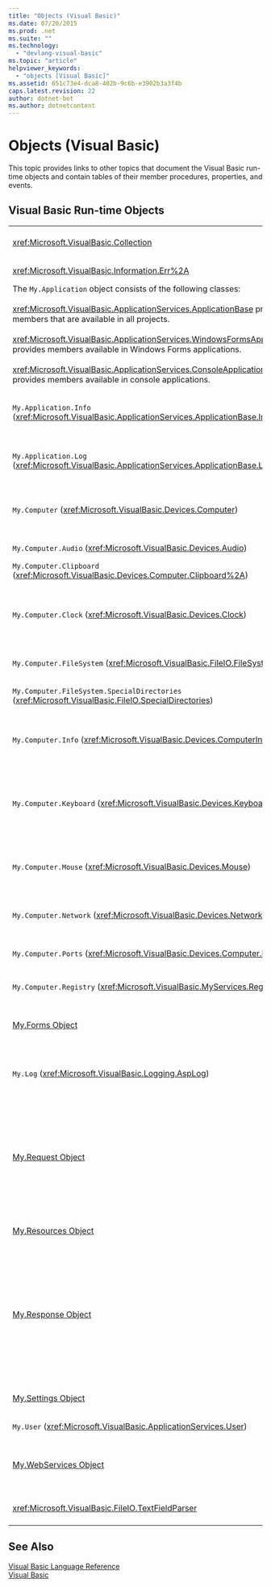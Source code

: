 ```yaml
---
title: "Objects (Visual Basic)"
ms.date: 07/20/2015
ms.prod: .net
ms.suite: ""
ms.technology: 
  - "devlang-visual-basic"
ms.topic: "article"
helpviewer_keywords: 
  - "objects [Visual Basic]"
ms.assetid: 651c73e4-dca8-402b-9c6b-e3902b3a3f4b
caps.latest.revision: 22
author: dotnet-bot
ms.author: dotnetcontent
---
```

# Objects (Visual Basic)
This topic provides links to other topics that document the Visual Basic run-time objects and contain tables of their member procedures, properties, and events.  
  
## Visual Basic Run-time Objects  
  
|||  
|---|---|  
|<xref:Microsoft.VisualBasic.Collection>|Provides a convenient way to see a related group of items as a single object.|  
|<xref:Microsoft.VisualBasic.Information.Err%2A>|Contains information about run-time errors.|  
|The `My.Application` object consists of the following classes:<br /><br /> <xref:Microsoft.VisualBasic.ApplicationServices.ApplicationBase> provides members that are available in all projects.<br /><br /> <xref:Microsoft.VisualBasic.ApplicationServices.WindowsFormsApplicationBase> provides members available in Windows Forms applications.<br /><br /> <xref:Microsoft.VisualBasic.ApplicationServices.ConsoleApplicationBase> provides members available in console applications.|Provides data that is associated only with the current application or DLL. No system-level information can be altered with `My.Application`.<br /><br /> Some members are available only for Windows Forms or console applications.|  
|`My.Application.Info` (<xref:Microsoft.VisualBasic.ApplicationServices.ApplicationBase.Info%2A>)|Provides properties for getting the information about an application, such as the version number, description, loaded assemblies, and so on.|  
|`My.Application.Log` (<xref:Microsoft.VisualBasic.ApplicationServices.ApplicationBase.Log%2A>)|Provides a property and methods to write event and exception information to the application's log listeners.|  
|`My.Computer` (<xref:Microsoft.VisualBasic.Devices.Computer>)|Provides properties for manipulating computer components such as audio, the clock, the keyboard, the file system, and so on.|  
|`My.Computer.Audio` (<xref:Microsoft.VisualBasic.Devices.Audio>)|Provides methods for playing sounds.|  
|`My.Computer.Clipboard` (<xref:Microsoft.VisualBasic.Devices.Computer.Clipboard%2A>)|Provides methods for manipulating the Clipboard.|  
|`My.Computer.Clock` (<xref:Microsoft.VisualBasic.Devices.Clock>)|Provides properties for accessing the current local time and Universal Coordinated Time (equivalent to Greenwich Mean Time) from the system clock.|  
|`My.Computer.FileSystem` (<xref:Microsoft.VisualBasic.FileIO.FileSystem>)|Provides properties and methods for working with drives, files, and directories.|  
|`My.Computer.FileSystem.SpecialDirectories` (<xref:Microsoft.VisualBasic.FileIO.SpecialDirectories>)|Provides properties for accessing commonly referenced directories.|  
|`My.Computer.Info` (<xref:Microsoft.VisualBasic.Devices.ComputerInfo>)|Provides properties for getting information about the computer's memory, loaded assemblies, name, and operating system.|  
|`My.Computer.Keyboard` (<xref:Microsoft.VisualBasic.Devices.Keyboard>)|Provides properties for accessing the current state of the keyboard, such as what keys are currently pressed, and provides a method to send keystrokes to the active window.|  
|`My.Computer.Mouse` (<xref:Microsoft.VisualBasic.Devices.Mouse>)|Provides properties for getting information about the format and configuration of the mouse that is installed on the local computer.|  
|`My.Computer.Network` (<xref:Microsoft.VisualBasic.Devices.Network>)|Provides a property, an event, and methods for interacting with the network to which the computer is connected.|  
|`My.Computer.Ports` (<xref:Microsoft.VisualBasic.Devices.Computer.Ports>)|Provides a property and a method for accessing the computer's serial ports.|  
|`My.Computer.Registry` (<xref:Microsoft.VisualBasic.MyServices.RegistryProxy>)|Provides properties and methods for manipulating the registry.|  
|[My.Forms Object](../../../visual-basic/language-reference/objects/my-forms-object.md)|Provides properties for accessing an instance of each Windows Form declared in the current project.|  
|`My.Log` (<xref:Microsoft.VisualBasic.Logging.AspLog>)|Provides a property and methods for writing event and exception information to the application's log listeners for Web applications.|  
|[My.Request Object](../../../visual-basic/language-reference/objects/my-request-object.md)|Gets the <xref:System.Web.HttpRequest> object for the requested page. The `My.Request` object contains information about the current HTTP request.<br /><br /> The `My.Request` object is available only for [!INCLUDE[vstecasp](~/includes/vstecasp-md.md)] applications.|  
|[My.Resources Object](../../../visual-basic/language-reference/objects/my-resources-object.md)|Provides properties and classes for accessing an application's resources.|  
|[My.Response Object](../../../visual-basic/language-reference/objects/my-response-object.md)|Gets the <xref:System.Web.HttpResponse> object that is associated with the <xref:System.Web.UI.Page>. This object allows you to send HTTP response data to a client and contains information about that response.<br /><br /> The `My.Response` object is available only for [!INCLUDE[vstecasp](~/includes/vstecasp-md.md)] applications.|  
|[My.Settings Object](../../../visual-basic/language-reference/objects/my-settings-object.md)|Provides properties and methods for accessing an application's settings.|  
|`My.User` (<xref:Microsoft.VisualBasic.ApplicationServices.User>)|Provides access to information about the current user.|  
|[My.WebServices Object](../../../visual-basic/language-reference/objects/my-webservices-object.md)|Provides properties for creating and accessing a single instance of each Web service that is referenced by the current project.|  
|<xref:Microsoft.VisualBasic.FileIO.TextFieldParser>|Provides methods and properties for parsing structured text files.|  
  
## See Also  
 [Visual Basic Language Reference](../../../visual-basic/language-reference/index.md)  
 [Visual Basic](../../../visual-basic/index.md)
